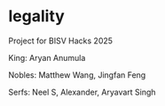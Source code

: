 # legality

Project for BISV Hacks 2025

King: Aryan Anumula

Nobles: Matthew Wang, Jingfan Feng

Serfs: Neel S, Alexander, Aryavart Singh
